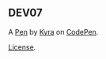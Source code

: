DEV07
-----


A [Pen](https://codepen.io/kmard1/pen/JjdvvBK) by [Kyra](https://codepen.io/kmard1) on [CodePen](https://codepen.io).

[License](https://codepen.io/kmard1/pen/JjdvvBK/license).